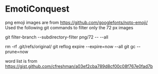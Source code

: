 # EmotiConquest

png emoji images are from https://github.com/googlefonts/noto-emoji/
Used the following git commands to filter only the 72 px images

git filter-branch --subdirectory-filter png/72 -- --all

rm -rf .git/refs/original/
git reflog expire --expire=now --all
git gc --prune=now

word list is from
https://gist.github.com/cfreshman/a03ef2cba789d8cf00c08f767e0fad7b
